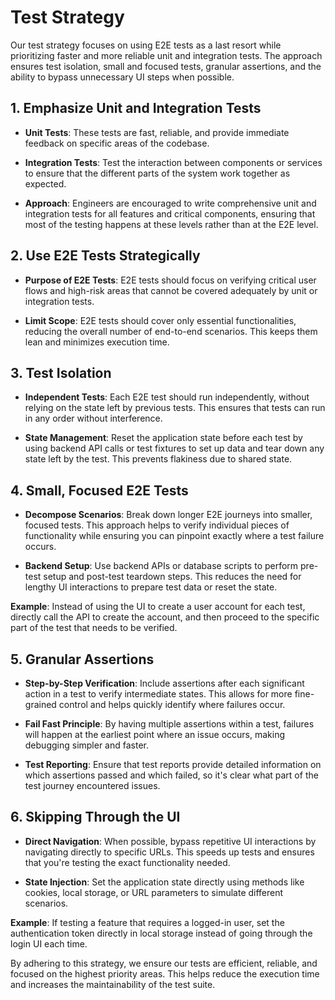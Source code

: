
# Test Strategy

Our test strategy focuses on using E2E tests as a last resort while prioritizing faster and more reliable unit and integration tests. The approach ensures test isolation, small and focused tests, granular assertions, and the ability to bypass unnecessary UI steps when possible.

## 1. Emphasize Unit and Integration Tests

- **Unit Tests**: These tests are fast, reliable, and provide immediate feedback on specific areas of the codebase.
  
- **Integration Tests**: Test the interaction between components or services to ensure that the different parts of the system work together as expected.

- **Approach**: Engineers are encouraged to write comprehensive unit and integration tests for all features and critical components, ensuring that most of the testing happens at these levels rather than at the E2E level.

## 2. Use E2E Tests Strategically

- **Purpose of E2E Tests**: E2E tests should focus on verifying critical user flows and high-risk areas that cannot be covered adequately by unit or integration tests.
  
- **Limit Scope**: E2E tests should cover only essential functionalities, reducing the overall number of end-to-end scenarios. This keeps them lean and minimizes execution time.

## 3. Test Isolation

- **Independent Tests**: Each E2E test should run independently, without relying on the state left by previous tests. This ensures that tests can run in any order without interference.
  
- **State Management**: Reset the application state before each test by using backend API calls or test fixtures to set up data and tear down any state left by the test. This prevents flakiness due to shared state.


## 4. Small, Focused E2E Tests

- **Decompose Scenarios**: Break down longer E2E journeys into smaller, focused tests. This approach helps to verify individual pieces of functionality while ensuring you can pinpoint exactly where a test failure occurs.

- **Backend Setup**: Use backend APIs or database scripts to perform pre-test setup and post-test teardown steps. This reduces the need for lengthy UI interactions to prepare test data or reset the state.

**Example**: Instead of using the UI to create a user account for each test, directly call the API to create the account, and then proceed to the specific part of the test that needs to be verified.

## 5. Granular Assertions

- **Step-by-Step Verification**: Include assertions after each significant action in a test to verify intermediate states. This allows for more fine-grained control and helps quickly identify where failures occur.

- **Fail Fast Principle**: By having multiple assertions within a test, failures will happen at the earliest point where an issue occurs, making debugging simpler and faster.

- **Test Reporting**: Ensure that test reports provide detailed information on which assertions passed and which failed, so it's clear what part of the test journey encountered issues.

## 6. Skipping Through the UI

- **Direct Navigation**: When possible, bypass repetitive UI interactions by navigating directly to specific URLs. This speeds up tests and ensures that you're testing the exact functionality needed.

- **State Injection**: Set the application state directly using methods like cookies, local storage, or URL parameters to simulate different scenarios.

**Example**: If testing a feature that requires a logged-in user, set the authentication token directly in local storage instead of going through the login UI each time.

By adhering to this strategy, we ensure our tests are efficient, reliable, and focused on the highest priority areas. This helps reduce the execution time and increases the maintainability of the test suite.
